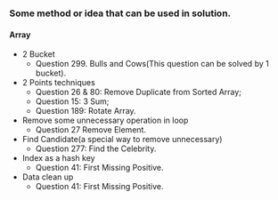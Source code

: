 ### Some method or idea that can be used in solution.
#### Array
- 2 Bucket 
  - Question 299. Bulls and Cows(This question can be solved by 1 bucket).
- 2 Points techniques
  - Question 26 & 80: Remove Duplicate from Sorted Array; 
  - Question 15: 3 Sum;
  - Question 189: Rotate Array.
- Remove some unnecessary operation in loop 
  - Question 27 Remove Element.
- Find Candidate(a special way to remove unnecessary)
  - Question 277: Find the Celebrity.
- Index as a hash key 
  - Question 41: First Missing Positive.
- Data clean up
  - Question 41: First Missing Positive.